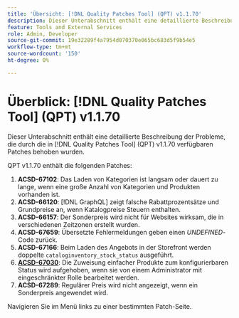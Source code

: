 ```yaml
---
title: 'Übersicht: [!DNL Quality Patches Tool] (QPT) v1.1.70'
description: Dieser Unterabschnitt enthält eine detaillierte Beschreibung der Probleme, die durch die in Version 1.1.70  [!DNL Quality Patches Tool]  Patches behoben wurden.
feature: Tools and External Services
role: Admin, Developer
source-git-commit: 19e32289f4a7954d070370e065bc683d5f9b54e5
workflow-type: tm+mt
source-wordcount: '150'
ht-degree: 0%

---
```


# Überblick: [!DNL Quality Patches Tool] (QPT) v1.1.70

Dieser Unterabschnitt enthält eine detaillierte Beschreibung der Probleme, die durch die in [!DNL Quality Patches Tool] (QPT) v1.1.70 verfügbaren Patches behoben wurden.

QPT v1.1.70 enthält die folgenden Patches:
1. **ACSD-67102**: Das Laden von Kategorien ist langsam oder dauert zu lange, wenn eine große Anzahl von Kategorien und Produkten vorhanden ist.
1. **ACSD-66120**: [!DNL GraphQL] zeigt falsche Rabattprozentsätze und Grundpreise an, wenn Katalogpreise Steuern enthalten.
1. **ACSD-66157**: Der Sonderpreis wird nicht für Websites wirksam, die in verschiedenen Zeitzonen erstellt wurden.
1. **ACSD-67659**: Übersetzte Fehlermeldungen geben einen *UNDEFINED*-Code zurück.
1. **ACSD-67166**: Beim Laden des Angebots in der Storefront werden doppelte `cataloginventory_stock_status` ausgeführt.
1. **[ACSD-67030](/help/tools/quality-patches-tool/patches-available-in-qpt/v1-1-70/acsd-67030.md)**: Die Zuweisung einfacher Produkte zum konfigurierbaren Status wird aufgehoben, wenn sie von einem Administrator mit eingeschränkter Rolle bearbeitet werden.
1. **ACSD-67289**: Regulärer Preis wird nicht angezeigt, wenn ein Sonderpreis angewendet wird.

Navigieren Sie im Menü links zu einer bestimmten Patch-Seite.
